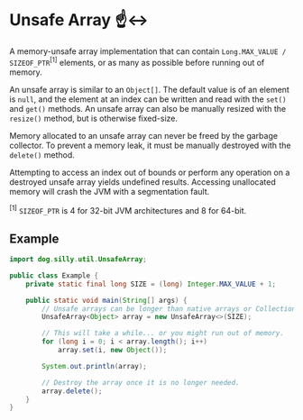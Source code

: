 # Unsafe Array :point_up::left_right_arrow:

A memory-unsafe array implementation that can contain `Long.MAX_VALUE / SIZEOF_PTR`<sup>[1]</sup> elements, or as many
as possible before running out of memory.

An unsafe array is similar to an `Object[]`. The default value is of an element is `null`, and the element at an index
can be written and read with the `set()` and `get()` methods. An unsafe array can also be manually resized with the
`resize()` method, but is otherwise fixed-size.

Memory allocated to an unsafe array can never be freed by the garbage collector. To prevent a memory leak, it must be
manually destroyed with the `delete()` method.

Attempting to access an index out of bounds or perform any operation on a destroyed unsafe array yields undefined
results. Accessing unallocated memory will crash the JVM with a segmentation fault.

<sup>[1]</sup> `SIZEOF_PTR` is 4 for 32-bit JVM architectures and 8 for 64-bit.

## Example

```java
import dog.silly.util.UnsafeArray;

public class Example {
    private static final long SIZE = (long) Integer.MAX_VALUE + 1;

    public static void main(String[] args) {
        // Unsafe arrays can be longer than native arrays or Collections.
        UnsafeArray<Object> array = new UnsafeArray<>(SIZE);

        // This will take a while... or you might run out of memory.
        for (long i = 0; i < array.length(); i++)
            array.set(i, new Object());

        System.out.println(array);

        // Destroy the array once it is no longer needed.
        array.delete();
    }
}
```